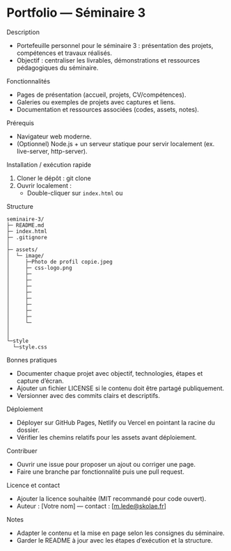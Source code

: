 # Portfolio — Séminaire 3

Description
- Portefeuille personnel pour le séminaire 3 : présentation des projets, compétences et travaux réalisés.
- Objectif : centraliser les livrables, démonstrations et ressources pédagogiques du séminaire.

Fonctionnalités
- Pages de présentation (accueil, projets, CV/compétences).
- Galeries ou exemples de projets avec captures et liens.
- Documentation et ressources associées (codes, assets, notes).

Prérequis
- Navigateur web moderne.
- (Optionnel) Node.js + un serveur statique pour servir localement (ex. live-server, http-server).

Installation / exécution rapide
1. Cloner le dépôt :
    git clone <url-du-depot>
2. Ouvrir localement :
    - Double-cliquer sur `index.html` ou


Structure 
```
seminaire-3/
├─ README.md
├─ index.html
├─ .gitignore
│  
├─ assets/
│  └─ image/
│     ├─Photo de profil copie.jpeg
│     ├─ css-logo.png
│     ├─ 
│     ├─ 
│     ├─ 
│     ├─ 
│     ├─ 
│     ├─ 
│     ├─ 
│     ├─ 
│     └─
│
│
└─style
  └─style.css 
```

Bonnes pratiques
- Documenter chaque projet avec objectif, technologies, étapes et capture d’écran.
- Ajouter un fichier LICENSE si le contenu doit être partagé publiquement.
- Versionner avec des commits clairs et descriptifs.

Déploiement
- Déployer sur GitHub Pages, Netlify ou Vercel en pointant la racine du dossier.
- Vérifier les chemins relatifs pour les assets avant déploiement.

Contribuer
- Ouvrir une issue pour proposer un ajout ou corriger une page.
- Faire une branche par fonctionnalité puis une pull request.

Licence et contact
- Ajouter la licence souhaitée (MIT recommandé pour code ouvert).
- Auteur : [Votre nom] — contact : [m.lede@skolae.fr]

Notes
- Adapter le contenu et la mise en page selon les consignes du séminaire.
- Garder le README à jour avec les étapes d’exécution et la structure.